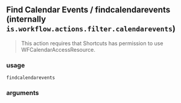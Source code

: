 
## Find Calendar Events / findcalendarevents (internally `is.workflow.actions.filter.calendarevents`)


> This action requires that Shortcuts has permission to use WFCalendarAccessResource.

### usage
`findcalendarevents `

### arguments

